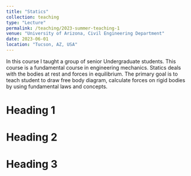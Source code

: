 ```yaml
---
title: "Statics"
collection: teaching
type: "Lecture"
permalink: /teaching/2023-summer-teaching-1
venue: "University of Arizona, Civil Engineering Department"
date: 2023-06-01
location: "Tucson, AZ, USA"
---
```


In this course I taught a group of senior Undergraduate students. This course is a fundamental course in engineering mechanics.
Statics deals with the bodies at rest and forces in equilibrium. The primary goal is to teach student to draw free body diagram,
calculate forces on rigid bodies by using fundamental laws and concepts.

Heading 1
======

Heading 2
======

Heading 3
======

